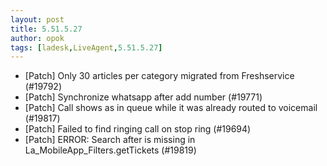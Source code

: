 ```yaml
---
layout: post
title: 5.51.5.27
author: opok
tags: [ladesk,LiveAgent,5.51.5.27]
---
```

- [Patch] Only 30 articles per category migrated from Freshservice (#19792)
- [Patch] Synchronize whatsapp after add number (#19771)
- [Patch] Call shows as in queue while it was already routed to voicemail (#19817)
- [Patch] Failed to find ringing call on stop ring (#19694)
- [Patch] ERROR: Search after is missing in La_MobileApp_Filters.getTickets (#19819)
